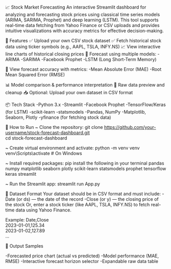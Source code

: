 📈 Stock Market Forecasting
An interactive Streamlit dashboard for analyzing and forecasting stock prices using classical time series models (ARIMA, SARIMA, Prophet) and deep learning (LSTM). This tool supports real-time data fetching from Yahoo Finance or CSV uploads and provides intuitive visualizations with accuracy metrics for effective decision-making.

📁 Features
✅ Upload your own CSV stock dataset
✅ Fetch historical stock data using ticker symbols (e.g., AAPL, TSLA, INFY.NS)
📈 View interactive line charts of historical closing prices
🔮 Forecast using multiple models:
-ARIMA
-SARIMA
-Facebook Prophet
-LSTM (Long Short-Term Memory)

🧮 View forecast accuracy with metrics:
-Mean Absolute Error (MAE)
-Root Mean Squared Error (RMSE)

📊 Model comparison & performance interpretation
📄 Raw data preview and cleanup
📥 Optional: Upload your own dataset in CSV format

📦 Tech Stack
-Python 3.x
-Streamlit
-Facebook Prophet
-TensorFlow/Keras (for LSTM)
-scikit-learn
-statsmodels
-Pandas, NumPy
-Matplotlib, Seaborn, Plotly
-yfinance (for fetching stock data)

🚀 How to Run
~ Clone the repository:
git clone https://github.com/your-username/stock-forecast-dashboard.git  
cd stock-forecast-dashboard

~ Create virtual environment and activate:
python -m venv venv  
venv\Scripts\activate     # On Windows

~ Install required packages:
pip install the following in your terminal
pandas
numpy
matplotlib
seaborn
plotly
scikit-learn
statsmodels
prophet
tensorflow
keras
streamlit

~ Run the Streamlit app:
streamlit run App.py

📂 Dataset Format
Your dataset should be in CSV format and must include:
-Date (or ds) — the date of the record
-Close (or y) — the closing price of the stock
Or, enter a stock ticker (like AAPL, TSLA, INFY.NS) to fetch real-time data using Yahoo Finance.

Example:
Date,Close  
2023-01-01,125.34  
2023-01-02,127.89  
...

🧪 Output Samples

-Forecasted price chart (actual vs predicted)
-Model performance (MAE, RMSE)
-Interactive forecast horizon selector
-Expandable raw data table
